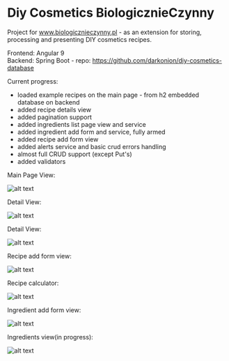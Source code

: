 # Diy Cosmetics BiologicznieCzynny

Project for www.biologicznieczynny.pl - as an extension for storing, processing and presenting DIY cosmetics recipes.<br>

Frontend: Angular 9 <br>
Backend: Spring Boot - repo: https://github.com/darkonion/diy-cosmetics-database<br>

Current progress: <br>
- loaded example recipes on the main page - from h2 embedded database on backend
- added recipe details view
- added pagination support
- added ingredients list page view and service
- added ingredient add form and service, fully armed
- added recipe add form view 
- added alerts service and basic crud errors handling
- almost full CRUD support (except Put's)
- added validators

Main Page View:

![alt text](https://i.imgur.com/lNnkPdX.png?1)

Detail View:

![alt text](https://i.imgur.com/T0qZ5dg.png?1)

Detail View:

![alt text](https://i.imgur.com/TDVhETK.png?1)

Recipe add form view: 

![alt text](https://i.imgur.com/OjwSyYs.png?1)

Recipe calculator: 

![alt text](https://i.imgur.com/9gZdWSQ.png?1)

Ingredient add form view: 

![alt text](https://i.imgur.com/33Cx1p5.png?1)

Ingredients view(in progress):

![alt text](https://i.imgur.com/bmLVTom.png?1)
